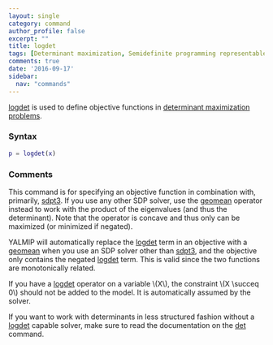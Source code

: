 ```yaml
---
layout: single
category: command
author_profile: false
excerpt: ""
title: logdet
tags: [Determinant maximization, Semidefinite programming representable, Exponential and logarithmic functions]
comments: true
date: '2016-09-17'
sidebar:
  nav: "commands"
---
```


[logdet](/command/logdet) is used to define objective functions in [determinant maximization problems](/tutorial/determinantmaximization).


### Syntax

````matlab
p = logdet(x)
````

### Comments

This command is for specifying an objective function in combination with, primarily, [sdpt3](/command/sdpt3). If you use any other SDP solver, use the [geomean](/command/geomean) operator instead to work with the product of the eigenvalues (and thus the determinant). Note that the operator is concave and thus only can be maximized (or minimized if negated).

YALMIP will automatically replace the [logdet](/command/logdet) term in an objective with a [geomean](/command/geomean) when you use an SDP solver other than [sdpt3](/command/sdpt3), and the objective only contains the negated [logdet](/command/logdet) term. This is valid since the two functions are monotonically related.

If you have a [logdet](/command/logdet) operator on a variable \\(X\\), the constraint \\(X \succeq 0\\) should not be added to the model. It is automatically assumed by the solver.

If you want to work with determinants in less structured fashion without a [logdet](/command/logdet) capable solver, make sure to read the documentation on the [det](/command/det) command.
